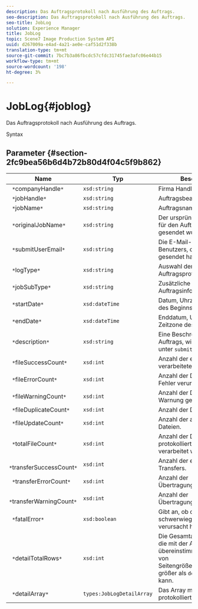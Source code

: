 ```yaml
---
description: Das Auftragsprotokoll nach Ausführung des Auftrags.
seo-description: Das Auftragsprotokoll nach Ausführung des Auftrags.
seo-title: JobLog
solution: Experience Manager
title: JobLog
topic: Scene7 Image Production System API
uuid: d267009a-e4ad-4a21-ae0e-caf51d2f338b
translation-type: tm+mt
source-git-commit: 7bc7b3a86fbcdc57cfdc31745fae3afc06e44b15
workflow-type: tm+mt
source-wordcount: '198'
ht-degree: 3%

---
```



# JobLog{#joblog}

Das Auftragsprotokoll nach Ausführung des Auftrags.

Syntax

## Parameter {#section-2fc9bea56b6d4b72b80d4f04c5f9b862}

| Name | Typ | Beschreibung |
|---|---|---|
| ` *`companyHandle`*` | `xsd:string` | Firma Handle. |
| ` *`jobHandle`*` | `xsd:string` | Auftragsbearbeitung |
| ` *`jobName`*` | `xsd:string` | Auftragsname. |
| ` *`originalJobName`*` | `xsd:string` | Der ursprüngliche Name, der für den Auftrag mit `submitJob` gesendet wurde. |
| ` *`submitUserEmail`*` | `xsd:string` | Die E-Mail-Adresse des Benutzers, der den Auftrag gesendet hat. |
| ` *`logType`*` | `xsd:string` | Auswahl der Auftragsprotokolltypen. |
| ` *`jobSubType`*` | `xsd:string` | Zusätzliche Auftragsinformationen. |
| ` *`startDate`*` | `xsd:dateTime` | Datum, Uhrzeit und Zeitzone des Beginns des Auftrags. |
| ` *`endDate`*` | `xsd:dateTime` | Enddatum, Uhrzeit und Zeitzone des Auftrags. |
| ` *`description`*` | `xsd:string` | Eine Beschreibung des Auftrags, wie ursprünglich unter `submitJob` angegeben. |
| ` *`fileSuccessCount`*` | `xsd:int` | Anzahl der erfolgreich verarbeiteten Dateien. |
| ` *`fileErrorCount`*` | `xsd:int` | Anzahl der Dateien, die einen Fehler verursacht haben. |
| ` *`fileWarningCount`*` | `xsd:int` | Anzahl der Dateien, die eine Warnung generiert haben. |
| ` *`fileDuplicateCount`*` | `xsd:int` | Anzahl der Duplikat-Dateien. |
| ` *`fileUpdateCount`*` | `xsd:int` | Anzahl der aktualisierten Dateien. |
| ` *`totalFileCount`*` | `xsd:int` | Anzahl der Dateien, die vom protokollierten Auftrag verarbeitet werden. |
| ` *`transferSuccessCount`*` | `xsd:int` | Anzahl der erfolgreichen Transfers. |
| ` *`transferErrorCount`*` | `xsd:int` | Anzahl der Übertragungsfehler. |
| ` *`transferWarningCount`*` | `xsd:int` | Anzahl der Übertragungswarnungen. |
| ` *`fatalError`*` | `xsd:boolean` | Gibt an, ob der Auftrag einen schwerwiegenden Fehler verursacht hat. |
| ` *`detailTotalRows`*` | `xsd:int` | Die Gesamtanzahl der Zeilen, die mit der Abfrage übereinstimmen, die aufgrund von Seitengrößenbeschränkungen größer als `detailArray` sein kann. |
| ` *`detailArray`*` | `types:JobLogDetailArray` | Das Array mit Details zum protokollierten Auftrag. |

